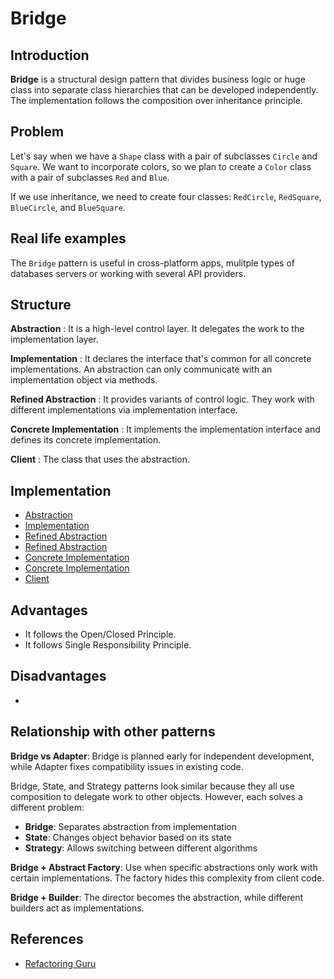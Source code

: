 # Bridge

## Introduction

**Bridge** is a structural design pattern that divides
business logic or huge class into separate class hierarchies that can be developed independently. The implementation follows the composition over inheritance principle.

## Problem

Let's say when we have a `Shape` class with a pair of subclasses `Circle` and `Square`. We want to incorporate colors, so we plan to create a `Color` class with a pair of subclasses `Red` and `Blue`.

If we use inheritance, we need to create four classes: `RedCircle`, `RedSquare`, `BlueCircle`, and `BlueSquare`.

## Real life examples

The `Bridge` pattern is useful in cross-platform apps, mulitple types of databases servers or working with
several API providers.

## Structure

**Abstraction** : It is a high-level control layer. It delegates the work to the implementation layer.

**Implementation** : It declares the interface that's common for all concrete implementations. An abstraction can only communicate with an implementation object via methods.

**Refined Abstraction** : It provides variants of control
logic. They work with different implementations via implementation interface.

**Concrete Implementation** : It implements the implementation interface and defines its concrete implementation.

**Client** : The class that uses the abstraction.

## Implementation

- [Abstraction](src/Video.java)
- [Implementation](src/VideoProcessor.java)
- [Refined Abstraction](src/YoutubeVideo.java)
- [Refined Abstraction](src/NetflixVideo.java)
- [Concrete Implementation](src/HDProcessor.java)
- [Concrete Implementation](src/UHDProcessor.java)
- [Client](src/Main.java)

## Advantages

- It follows the Open/Closed Principle.
- It follows Single Responsibility Principle.

## Disadvantages

-

## Relationship with other patterns

**Bridge vs Adapter**: Bridge is planned early for independent development, while Adapter fixes compatibility issues in existing code.

Bridge, State, and Strategy patterns look similar because they all use composition to delegate work to other objects. However, each solves a different problem:

- **Bridge**: Separates abstraction from implementation
- **State**: Changes object behavior based on its state
- **Strategy**: Allows switching between different algorithms

**Bridge + Abstract Factory**: Use when specific abstractions only work with certain implementations. The factory hides this complexity from client code.

**Bridge + Builder**: The director becomes the abstraction, while different builders act as implementations.

## References

- [Refactoring Guru](https://refactoring.guru/design-patterns/bridge)
